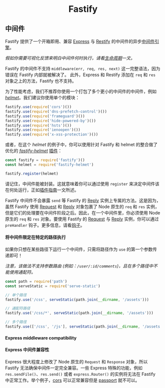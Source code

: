 <h1 align="center">Fastify</h1>

## 中间件

Fastify 提供了一个开箱即用、兼容 [Express](https://expressjs.com/) 与 [Restify](http://restify.com/) 的中间件的异步[中间件引擎](https://github.com/fastify/middie)。

*假如你需要可视化反馈来明白中间件何时执行，请看[生命周期](https://github.com/fastify/docs-chinese/blob/master/docs/Lifecycle.md)一文。*

Fastify 的中间件不支持 `middleware(err, req, res, next)` 这一完整语法，因为错误在 Fastify 内部就被解决了。
此外，Express 和 Restify 添加在 `req` 和 `res` 对象之上的方法，Fastify 也不支持。

为了性能考虑，我们不推荐你使用一个打包了多个更小的中间件的中间件，例如 [*helmet*](https://helmetjs.github.io/)。我们建议你使用单个的模块：

```js
fastify.use(require('cors')())
fastify.use(require('dns-prefetch-control')())
fastify.use(require('frameguard')())
fastify.use(require('hide-powered-by')())
fastify.use(require('hsts')())
fastify.use(require('ienoopen')())
fastify.use(require('x-xss-protection')())
```

或者，在这个 *helmet* 的例子中，你可以使用针对 Fastify 和 helmet 的整合做了优化的 [*fastify-helmet*](https://github.com/fastify/fastify-helmet) [插件](Plugins.md)：

```js
const fastify = require('fastify')()
const helmet = require('fastify-helmet')

fastify.register(helmet)
```

请记住，中间件能被封装。这就意味着你可以通过使用 `register` 来决定中间件该在何处运行，正如[插件指南](https://github.com/fastify/docs-chinese/blob/master/docs/Plugins-Guide.md)一文所述。

Fastify 中间件不会暴露 `send` 等 Fastify 的 [Reply]('./Reply.md' "Reply") 实例上专属的方法。这是因为，虽然 Fastify 使用 [Request](./Request.md "Request") 和 [Reply](./Reply.md "Reply") 对象包裹了 Node 原生的 `req` 和 `res` 实例，但是它们的处理要在中间件阶段之后。因此，在一个中间件里，你必须使用 Node 原生的 `req` 和 `res` 对象。要使用 Fastify 的 [Request](./Request.md "Request") 与 [Reply](./Reply.md "Reply") 实例，你可以通过 `preHandler` 钩子。更多信息，请看[钩子](./Hooks.md "Hooks")。

<a name="restrict-usage"></a>
#### 将中间件限定在特定的路径执行
如果你只想在某些路径下运行一个中间件，只需将路径作为 `use` 的第一个参数传递即可！

*注意，该做法不支持参数路由 (例如：`/user/:id/comments`)，且在多个路径中不能使用通配符。*

```js
const path = require('path')
const serveStatic = require('serve-static')

// 单个路径
fastify.use('/css', serveStatic(path.join(__dirname, '/assets')))

// 通配符路径
fastify.use('/css/*', serveStatic(path.join(__dirname, '/assets')))

// 多个路径
fastify.use(['/css', '/js'], serveStatic(path.join(__dirname, '/assets')))
```

<a name="express-middleware"></a>
#### Express middleware compatibility
#### Express 中间件兼容性
Express 很大程度上修改了 Node 原生的 `Request` 和 `Response` 对象，所以 Fastify 无法确保中间件一定完全兼容。一些 Express 特殊的功能，例如 `res.sendFile()`、`res.send()` 或者 `express.Router()` 的实例将无法在 Fastify 中正常工作。举个例子，[cors](https://github.com/expressjs/cors) 可以正常兼容但是 [passport](https://github.com/jaredhanson/passport) 就不可以。